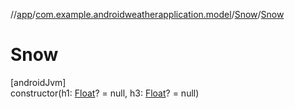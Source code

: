//[app](../../../index.md)/[com.example.androidweatherapplication.model](../index.md)/[Snow](index.md)/[Snow](-snow.md)

# Snow

[androidJvm]\
constructor(h1: [Float](https://kotlinlang.org/api/latest/jvm/stdlib/kotlin/-float/index.html)? = null, h3: [Float](https://kotlinlang.org/api/latest/jvm/stdlib/kotlin/-float/index.html)? = null)
